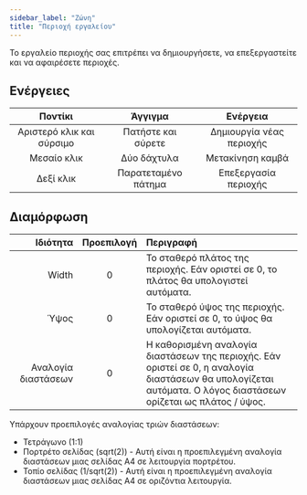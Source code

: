 ```yaml
---
sidebar_label: "Ζώνη"
title: "Περιοχή εργαλείου"
---
```


Το εργαλείο περιοχής σας επιτρέπει να δημιουργήσετε, να επεξεργαστείτε και να αφαιρέσετε περιοχές.

## Ενέργειες

|          Ποντίκι          |       Άγγιγμα       |         Ενέργεια         |
|:-------------------------:|:-------------------:|:------------------------:|
| Αριστερό κλικ και σύρσιμο | Πατήστε και σύρετε  | Δημιουργία νέας περιοχής |
|        Μεσαίο κλικ        |     Δύο δάχτυλα     |     Μετακίνηση καμβά     |
|         Δεξί κλικ         | Παρατεταμένο πάτημα |   Επεξεργασία περιοχής   |

## Διαμόρφωση

|            Ιδιότητα | Προεπιλογή | Περιγραφή                                                                                                                                                       |
| -------------------:|:----------:|:--------------------------------------------------------------------------------------------------------------------------------------------------------------- |
|               Width |     0      | Το σταθερό πλάτος της περιοχής. Εάν οριστεί σε 0, το πλάτος θα υπολογιστεί αυτόματα.                                                                            |
|                Ύψος |     0      | Το σταθερό ύψος της περιοχής. Εάν οριστεί σε 0, το ύψος θα υπολογίζεται αυτόματα.                                                                               |
| Αναλογία διαστάσεων |     0      | Η καθορισμένη αναλογία διαστάσεων της περιοχής. Εάν οριστεί σε 0, η αναλογία διαστάσεων θα υπολογίζεται αυτόματα. Ο λόγος διαστάσεων ορίζεται ως πλάτος / ύψος. |

Υπάρχουν προεπιλογές αναλογίας τριών διαστάσεων:

* Τετράγωνο (1:1)
* Πορτρέτο σελίδας (sqrt(2)) - Αυτή είναι η προεπιλεγμένη αναλογία διαστάσεων μιας σελίδας Α4 σε λειτουργία πορτρέτου.
* Τοπίο σελίδας (1/sqrt(2)) - Αυτή είναι η προεπιλεγμένη αναλογία διαστάσεων μιας σελίδας Α4 σε οριζόντια λειτουργία.
